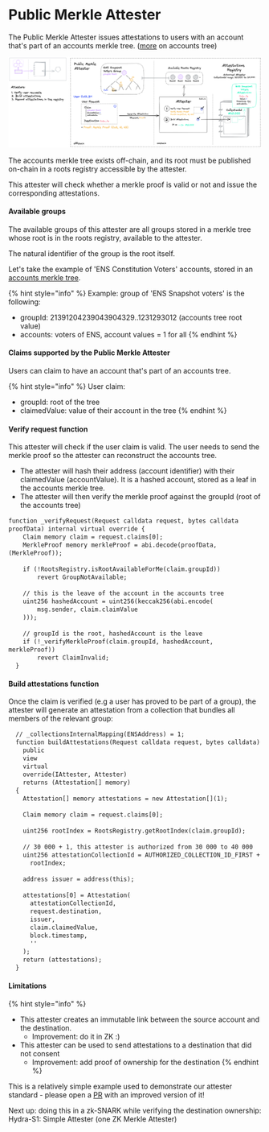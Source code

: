 # Public Merkle Attester

The Public Merkle Attester issues attestations to users with an account that's part of an accounts merkle tree. ([more](../../../technical-concepts/accounts-registry-tree.md) on accounts tree)

![Public Merkle Attester](../../../.gitbook/assets/3.png)

The accounts merkle tree exists off-chain, and its root must be published on-chain in a roots registry accessible by the attester.

This attester will check whether a merkle proof is valid or not and issue the corresponding attestations.

#### Available groups

The available groups of this attester are all groups stored in a merkle tree whose root is in the roots registry, available to the attester.

The natural identifier of the group is the root itself.

Let's take the example of 'ENS Constitution Voters' accounts, stored in an [accounts merkle tree](../../../technical-concepts/accounts-registry-tree.md).

{% hint style="info" %}
Example: group of 'ENS Snapshot voters' is the following:

* groupId: 21391204239043904329..1231293012 (accounts tree root value)
* accounts: voters of ENS, account values = 1 for all
{% endhint %}

#### Claims supported by the Public Merkle Attester

Users can claim to have an account that's part of an accounts tree.

{% hint style="info" %}
User claim:

* groupId: root of the tree
* claimedValue: value of their account in the tree
{% endhint %}

#### Verify request function

This attester will check if the user claim is valid. The user needs to send the merkle proof so the attester can reconstruct the accounts tree.

* The attester will hash their address (account identifier) with their claimedValue (accountValue). It is a hashed account, stored as a leaf in the accounts merkle tree.
* The attester will then verify the merkle proof against the groupId (root of the accounts tree)

```solidity
function _verifyRequest(Request calldata request, bytes calldata proofData) internal virtual override {
    Claim memory claim = request.claims[0];
    MerkleProof memory merkleProof = abi.decode(proofData, (MerkleProof));
    
    if (!RootsRegistry.isRootAvailableForMe(claim.groupId))
        revert GroupNotAvailable;
    
    // this is the leave of the account in the accounts tree
    uint256 hashedAccount = uint256(keccak256(abi.encode(
        msg.sender, claim.claimValue
    )));
    
    // groupId is the root, hashedAccount is the leave
    if (!_verifyMerkleProof(claim.groupId, hashedAccount, merkleProof))
        revert ClaimInvalid;
  }
```

#### Build attestations function

Once the claim is verified (e.g a user has proved to be part of a group), the attester will generate an attestation from a collection that bundles all members of the relevant group:

```solidity
  // _collectionsInternalMapping(ENSAddress) = 1;
  function buildAttestations(Request calldata request, bytes calldata)
    public
    view
    virtual
    override(IAttester, Attester)
    returns (Attestation[] memory)
  {
    Attestation[] memory attestations = new Attestation[](1);

    Claim memory claim = request.claims[0];
    
    uint256 rootIndex = RootsRegistry.getRootIndex(claim.groupId);
    
    // 30 000 + 1, this attester is authorized from 30 000 to 40 000
    uint256 attestationCollectionId = AUTHORIZED_COLLECTION_ID_FIRST +
      rootIndex;

    address issuer = address(this);

    attestations[0] = Attestation(
      attestationCollectionId,
      request.destination,
      issuer,
      claim.claimedValue,
      block.timestamp,
      ''
    );
    return (attestations);
  }
```

#### Limitations

{% hint style="info" %}
* This attester creates an immutable link between the source account and the destination.
  * Improvement: do it in ZK :)
* This attester can be used to send attestations to a destination that did not consent
  * Improvement: add proof of ownership for the destination
{% endhint %}

This is a relatively simple example used to demonstrate our attester standard - please open a [PR](https://github.com/sismo-core/sismo-protocol/tree/main/contracts/attesters) with an improved version of it!

Next up: doing this in a zk-SNARK while verifying the destination ownership: Hydra-S1: Simple Attester (one ZK Merkle Attester)
